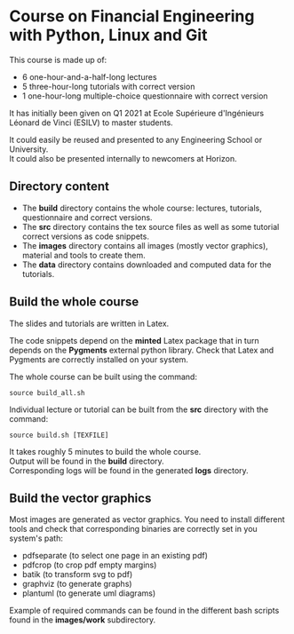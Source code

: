 # Course on Financial Engineering with Python, Linux and Git

This course is made up of:
* 6 one-hour-and-a-half-long lectures
* 5 three-hour-long tutorials with correct version
* 1 one-hour-long multiple-choice questionnaire with correct version

It has initially been given on Q1 2021 at Ecole Supérieure d'Ingénieurs Léonard de Vinci (ESILV) to master students.

It could easily be reused and presented to any Engineering School or University.  
It could also be presented internally to newcomers at Horizon.

## Directory content

* The **build** directory contains the whole course: lectures, tutorials, questionnaire and correct versions.
* The **src** directory contains the tex source files as well as some tutorial correct versions as code snippets.
* The **images** directory contains all images (mostly vector graphics), material and tools to create them.
* The **data** directory contains downloaded and computed data for the tutorials.

## Build the whole course

The slides and tutorials are written in Latex.

The code snippets depend on the **minted** Latex package that in turn depends on the **Pygments** external python library.
Check that Latex and Pygments are correctly installed on your system.

The whole course can be built using the command:
```
source build_all.sh
```

Individual lecture or tutorial can be built from the **src** directory with the command:
```
source build.sh [TEXFILE]
```

It takes roughly 5 minutes to build the whole course.  
Output will be found in the **build** directory.  
Corresponding logs will be found in the generated **logs** directory.

## Build the vector graphics

Most images are generated as vector graphics.
You need to install different tools and check that corresponding binaries are correctly set in you system's path:
* pdfseparate (to select one page in an existing pdf)
* pdfcrop (to crop pdf empty margins)
* batik (to transform svg to pdf)
* graphviz (to generate graphs)
* plantuml (to generate uml diagrams)

Example of required commands can be found in the different bash scripts found in the **images/work** subdirectory.
